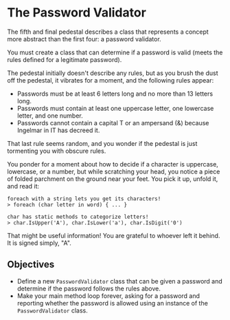 # The Password Validator

The fifth and final pedestal describes a class that represents a concept more abstract than the first four: a password validator.

You must create a class that can determine if a password is valid (meets the rules defined for a legitimate password).

The pedestal initially doesn't describe any rules, but as you brush the dust off the pedestal, it vibrates for a moment, and the following rules appear:

- Passwords must be at least 6 letters long and no more than 13 letters long.
- Passwords must contain at least one uppercase letter, one lowercase letter, and one number.
- Passwords cannot contain a capital T or an ampersand (&) because Ingelmar in IT has decreed it.

That last rule seems random, and you wonder if the pedestal is just tormenting you with obscure rules.

You ponder for a moment about how to decide if a character is uppercase, lowercase, or a number, but while scratching your head, you notice a piece of folded parchment on the ground near your feet. You pick it up, unfold it, and read it:

    foreach with a string lets you get its characters!
    > foreach (char letter in word) { ... }

    char has static methods to categorize letters!
    > char.IsUpper('A'), char.IsLower('a'), char.IsDigit('0')

That might be useful information! You are grateful to whoever left it behind. It is signed simply, "A".

## Objectives

- Define a new `PasswordValidator` class that can be given a password and determine if the password follows the rules above.
- Make your main method loop forever, asking for a password and reporting whether the password is allowed using an instance of the `PasswordValidator` class.

